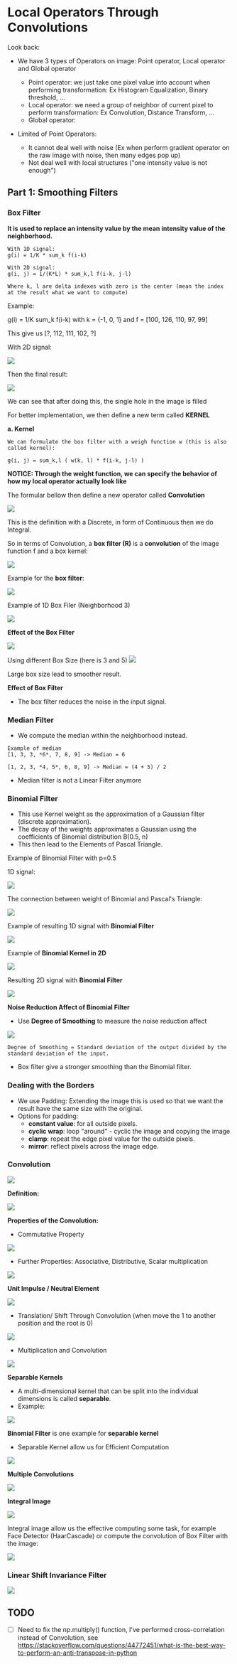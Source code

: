 # Local Operators Through Convolutions

Look back: 
* We have 3 types of Operators on image: Point operator, Local operator and Global operator 
  * Point operator: we just take one pixel value into account when performing transformation: Ex Histogram Equalization, 
Binary threshold, ...
  * Local operator: we need a group of neighbor of current pixel to perform transformation: Ex Convolution, Distance Transform, ...
  * Global operator: 

* Limited of Point Operators:
  * It cannot deal well with noise (Ex when perform gradient operator on the raw image with noise, then many edges pop up)
  * Not deal well with local structures ("one intensity value is not enough")

## Part 1: Smoothing Filters
### Box Filter

**It is used to replace an intensity value by the mean intensity value of the neighborhood.**
```text
With 1D signal:
g(i) = 1/K * sum_k f(i-k)

With 2D signal: 
g(i, j) = 1/(K*L) * sum_k,l f(i-k, j-l)

Where k, l are delta indexes with zero is the center (mean the index at the result what we want to compute)
```

Example:

g(i) = 1/K sum_k f(i-k)    with k = {-1, 0, 1} and f = [100, 126, 110, 97, 99]

This give us [?, 112, 111, 102, ?]

With 2D signal:

![](./images/im_1.png)

Then the final result:

![](./images/im_2.png)

We can see that after doing this, the single hole in the image is filled

For better implementation, we then define a new term called **KERNEL**

**a. Kernel**
```text
We can formulate the box filter with a weigh function w (this is also called kernel):

g(i, j) = sum_k,l ( w(k, l) * f(i-k, j-l) )
```

**NOTICE: Through the weight function, we can specify the behavior of how my local operator actually look like**


The formular bellow then define a new operator called **Convolution**

![](./images/im_4.png)

This is the definition with a Discrete, in form of Continuous then we do Integral.

So in terms of Convolution, a **box filter (R)** is a **convolution** of the image function f and a box kernel:

![](./images/im_5.png)

Example for the **box filter**: 

![](./images/im_6.png)

Example of 1D Box Filer (Neighborhood 3)

![](./images/im_7.png)

**Effect of the Box Filter**

![](./images/im_8.png)

Using different Box Size (here is 3 and 5)
![](./images/im_9.png)

Large box size lead to smoother result.

**Effect of Box Filter**
* The box filter reduces the noise in the input signal.

### Median Filter 
* We compute the median within the neighborhood instead. 

```text
Example of median
[1, 3, 3, *6*, 7, 8, 9] -> Median = 6

[1, 2, 3, *4, 5*, 6, 8, 9] -> Median = (4 + 5) / 2
```

* Median filter is not a Linear Filter anymore

### Binomial Filter
* This use Kernel weight as the approximation of a Gaussian filter (discrete approximation).
* The decay of the weights approximates a Gaussian using the coefficients of Binomial distribution B(0.5, n)
* This then lead to the Elements of Pascal Triangle.

Example of Binomial Filter with p=0.5

1D signal:

![](./images/im_10.png)

The connection between weight of Binomial and Pascal's Triangle:

![](./images/im_11.png)

Example of resulting 1D signal with **Binomial Filter**

![](./images/im_12.png)

Example of **Binomial Kernel in 2D**

![](./images/im_13.png)

Resulting 2D signal with **Binomial Filter**

![](./images/im_14.png)

**Noise Reduction Affect of Binomial Filter**

* Use **Degree of Smoothing** to measure the noise reduction affect

![](./images/im_15.png)

```text
Degree of Smoothing = Standard deviation of the output divided by the standard deviation of the input.
```

* Box filter give a stronger smoothing than the Binomial filter.

### Dealing with the Borders
* We use Padding: Extending the image this is used so that we want the result have the same size with the original.
* Options for padding: 
  * **constant value**: for all outside pixels.
  * **cyclic wrap**: loop "around" - cyclic the image and copying the image 
  * **clamp**:  repeat the edge pixel value for the outside pixels.
  * **mirror**: reflect pixels across the image edge.

### Convolution 

![](./images/im_16.png)

**Definition:**

![](./images/im_17.png)


**Properties of the Convolution:**
* Commutative Property

![](./images/im_18.png)

* Further Properties: Associative, Distributive, Scalar multiplication

![](./images/im_19.png)

**Unit Impulse / Neutral Element**

![](./images/im_20.png)

* Translation/ Shift Through Convolution (when move the 1 to another position and the root is 0)

![](./images/im_21.png)


* Multiplication and Convolution 

![](./images/im_22.png)

**Separable Kernels**

* A multi-dimensional kernel that can be split into the individual dimensions is called **separable**.
* Example:

![](./images/im_23.png)

**Binomial Filter** is one example for **separable kernel**

* Separable Kernel allow us for Efficient Computation

![](./images/im_24.png)

**Multiple Convolutions**

![](./images/im_25.png)


**Integral Image**

![](./images/im_26.png)

Integral image allow us the effective computing some task, for example Face Detector (HaarCascade) or compute the convolution 
of Box Filter with the image: 

![](./images/im_27.png)



### Linear Shift Invariance Filter

![](./images/im_3.png)

## TODO 
- [ ] Need to fix the np.multiply() function, I've performed cross-correlation instead of Convolution, see https://stackoverflow.com/questions/44772451/what-is-the-best-way-to-perform-an-anti-transpose-in-python




